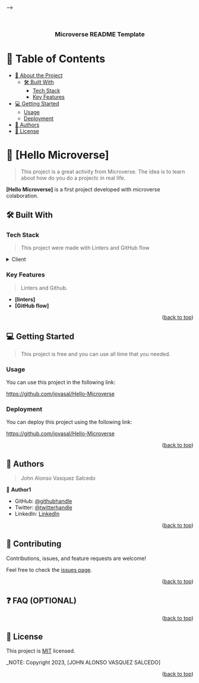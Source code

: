 <a name="readme-top"></a>


-->

<div align="center">
  <!-- You are encouraged to replace this logo with your own! Otherwise you can also remove it. -->
   <br/>

  <h3><b>Microverse README Template</b></h3>

</div>

<!-- TABLE OF CONTENTS -->

# 📗 Table of Contents

- [📖 About the Project](#about-project)
  - [🛠 Built With](#built-with)
    - [Tech Stack](#tech-stack)
    - [Key Features](#key-features)
- [💻 Getting Started](#getting-started)
  - [Usage](#usage)
  - [Deployment](#deployment)
- [👥 Authors](#authors)
- [📝 License](#license)

<!-- PROJECT DESCRIPTION -->

# 📖 [Hello Microverse] <a name="about-project"></a>

> This project is a great activity from Microverse. The idea is to learn about how do you do a projectc in real life.

**[Hello Microverse]** is a first project developed with microverse colaboration.

## 🛠 Built With <a name="built-with"></a>

### Tech Stack <a name="tech-stack"></a>

> This project were made with Linters and GitHub flow

<details>
  <summary>Client</summary>
  <ul>
    <li><a href="https://github.com//">Github</a></li>
  </ul>
</details>

### Key Features <a name="key-features"></a>

> Linters and Github.

- **[linters]**
- **[GitHub flow]**

<p align="right">(<a href="#readme-top">back to top</a>)</p>

<!-- GETTING STARTED -->

## 💻 Getting Started <a name="getting-started"></a>

> This project is free and you can use all time that you needed.

### Usage

You can use this project in the following link:

https://github.com/jovasal/Hello-Microverse


### Deployment

You can deploy this project using the following link:

https://github.com/jovasal/Hello-Microverse



<p align="right">(<a href="#readme-top">back to top</a>)</p>

<!-- AUTHORS -->

## 👥 Authors <a name="authors"></a>

> John Alonso Vasquez Salcedo

👤 **Author1**

- GitHub: [@githubhandle](https://github.com/jovasal)
- Twitter: [@twitterhandle](https://twitter.com/jovasal)
- LinkedIn: [LinkedIn](https://www.linkedin.com/in/john-alonso-vasquez-salcedo-95749632/)


<p align="right">(<a href="#readme-top">back to top</a>)</p>


<!-- CONTRIBUTING -->

## 🤝 Contributing <a name="contributing"></a>

Contributions, issues, and feature requests are welcome!

Feel free to check the [issues page](../../issues/).

<p align="right">(<a href="#readme-top">back to top</a>)</p>

## ❓ FAQ (OPTIONAL) <a name="faq"></a>


<p align="right">(<a href="#readme-top">back to top</a>)</p>

<!-- LICENSE -->

## 📝 License <a name="license"></a>

This project is [MIT](./LICENSE) licensed.

_NOTE: Copyright 2023, [JOHN ALONSO VASQUEZ SALCEDO]

<p align="right">(<a href="#readme-top">back to top</a>)</p>
